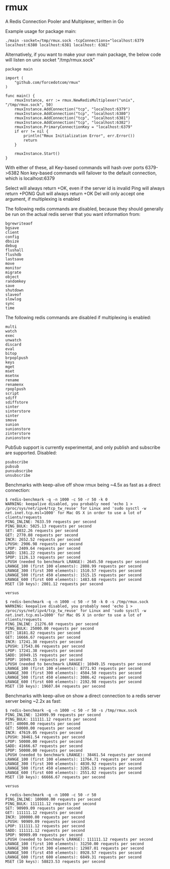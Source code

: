 rmux
====

A Redis Connection Pooler and Multiplexer, written in Go

Example usage for package main:
```
./main -socket=/tmp/rmux.sock -tcpConnections="localhost:6379 localhost:6380 localhost:6381 localhost: 6382"
```
Alternatively, if you want to make your own main package, the below code will listen on unix socket "/tmp/rmux.sock"
```
package main

import (
	"github.com/forcedotcom/rmux"
)

func main() {
	rmuxInstance, err := rmux.NewRedisMultiplexer("unix", "/tmp/rmux.sock", 50)
	rmuxInstance.AddConnection("tcp", "localhost:6379")
	rmuxInstance.AddConnection("tcp", "localhost:6380")
	rmuxInstance.AddConnection("tcp", "localhost:6381")
	rmuxInstance.AddConnection("tcp", "localhost:6382")
	rmuxInstance.PrimaryConnectionKey = "localhost:6379"
	if err != nil {
		println("Rmux Initialization Error", err.Error())
		return
	}
	
	rmuxInstance.Start()
}
```
With either of these, all Key-based commands will hash over ports 6379->6382
Non key-based commands will failover to the default connection, which is localhost:6379


Select will always return +OK, even if the server id is invalid
Ping will always return +PONG
Quit will always return +OK
Del will only accept one argument, if multiplexing is enabled


The following redis commands are disabled, because they should generally be run on the actual redis server that you want information from:
```
bgrewriteaof
bgsave
client
config
dbsize
debug
flushall
flushdb
lastsave
move
monitor
migrate
object
randomkey
save
shutdown
slaveof
slowlog
sync
time
```

The following redis commands are disabled if multiplexing is enabled:
```
multi
watch
exec
unwatch
discard
eval
bitop
brpoplpush
keys
mget
mset
msetnx
rename
renamenx
rpoplpush
script
sdiff
sdiffstore
sinter
sinterstore
sinter
smove
sunion
sunionstore
zinterstore
zunionstore
```

PubSub support is currently experimental, and only publish and subscribe are supported.
Disabled:
```
psubscribe
pubsub
punsubscribe
unsubscribe
```

Benchmarks with keep-alive off show rmux being ~4.5x as fast as a direct connection:
```
$ redis-benchmark -q -n 1000 -c 50 -r 50 -k 0 
WARNING: keepalive disabled, you probably need 'echo 1 > /proc/sys/net/ipv4/tcp_tw_reuse' for Linux and 'sudo sysctl -w net.inet.tcp.msl=1000' for Mac OS X in order to use a lot of clients/requests
PING_INLINE: 7633.59 requests per second
PING_BULK: 5025.13 requests per second
SET: 4032.26 requests per second
GET: 2770.08 requests per second
INCR: 2652.52 requests per second
LPUSH: 2906.98 requests per second
LPOP: 2409.64 requests per second
SADD: 1381.22 requests per second
SPOP: 1126.13 requests per second
LPUSH (needed to benchmark LRANGE): 2645.50 requests per second
LRANGE_100 (first 100 elements): 2808.99 requests per second
LRANGE_300 (first 300 elements): 1510.57 requests per second
LRANGE_500 (first 450 elements): 1515.15 requests per second
LRANGE_600 (first 600 elements): 1483.68 requests per second
MSET (10 keys): 2801.12 requests per second

versus

$ redis-benchmark -q -n 1000 -c 50 -r 50 -k 0 -s /tmp/rmux.sock 
WARNING: keepalive disabled, you probably need 'echo 1 > /proc/sys/net/ipv4/tcp_tw_reuse' for Linux and 'sudo sysctl -w net.inet.tcp.msl=1000' for Mac OS X in order to use a lot of clients/requests
PING_INLINE: 21276.60 requests per second
PING_BULK: 25000.00 requests per second
SET: 18181.82 requests per second
GET: 16666.67 requests per second
INCR: 17241.38 requests per second
LPUSH: 17543.86 requests per second
LPOP: 17241.38 requests per second
SADD: 16949.15 requests per second
SPOP: 16949.15 requests per second
LPUSH (needed to benchmark LRANGE): 16949.15 requests per second
LRANGE_100 (first 100 elements): 8771.93 requests per second
LRANGE_300 (first 300 elements): 4504.50 requests per second
LRANGE_500 (first 450 elements): 3086.42 requests per second
LRANGE_600 (first 600 elements): 2192.98 requests per second
MSET (10 keys): 19607.84 requests per second
```
Benchmarks with keep-alive on show a direct connection to a redis server server being ~2.2x as fast:
```
$ redis-benchmark -q -n 1000 -c 50 -r 50 -s /tmp/rmux.sock 
PING_INLINE: 124999.99 requests per second
PING_BULK: 111111.12 requests per second
SET: 40000.00 requests per second
GET: 50000.00 requests per second
INCR: 47619.05 requests per second
LPUSH: 38461.54 requests per second
LPOP: 50000.00 requests per second
SADD: 41666.67 requests per second
SPOP: 50000.00 requests per second
LPUSH (needed to benchmark LRANGE): 38461.54 requests per second
LRANGE_100 (first 100 elements): 11764.71 requests per second
LRANGE_300 (first 300 elements): 4830.92 requests per second
LRANGE_500 (first 450 elements): 3205.13 requests per second
LRANGE_600 (first 600 elements): 2551.02 requests per second
MSET (10 keys): 66666.67 requests per second

versus

$ redis-benchmark -q -n 1000 -c 50 -r 50
PING_INLINE: 100000.00 requests per second
PING_BULK: 111111.12 requests per second
SET: 90909.09 requests per second
GET: 111111.12 requests per second
INCR: 100000.00 requests per second
LPUSH: 90909.09 requests per second
LPOP: 111111.12 requests per second
SADD: 111111.12 requests per second
SPOP: 90909.09 requests per second
LPUSH (needed to benchmark LRANGE): 111111.12 requests per second
LRANGE_100 (first 100 elements): 31250.00 requests per second
LRANGE_300 (first 300 elements): 12987.01 requests per second
LRANGE_500 (first 450 elements): 8928.57 requests per second
LRANGE_600 (first 600 elements): 6849.31 requests per second
MSET (10 keys): 58823.53 requests per second
```
